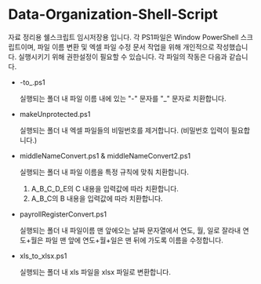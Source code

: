 # Data-Organization-Shell-Script

자료 정리용 쉘스크립트 임시저장용 입니다.
각 PS1파일은 Window PowerShell 스크립트이며, 파일 이름 변환 및 엑셀 파일 수정 문서 작업을 위해 개인적으로 작성했습니다.
실행시키기 위해 권한설정이 필요할 수 있습니다.
각 파일의 작동은 다음과 같습니다.

- -to_.ps1
    
    실행되는 폴더 내 파일 이름 내에 있는 "-" 문자를 "_" 문자로 치환합니다.
    
- makeUnprotected.ps1
    
    실행되는 폴더 내 엑셀 파일들의 비밀번호를 제거합니다. (비밀번호 입력이 필요합니다.)
    
- middleNameConvert.ps1 & middleNameConvert2.ps1
    
    실행되는 폴더 내 파일 이름을 특정 규칙에 맞춰 치환합니다.
    
    1. A_B_C_D_E의 C 내용을 입력값에 따라 치환합니다.
    2. A_B_C의 B 내용을 입력값에 따라 치환합니다.

- payrollRegisterConvert.ps1
    
    실행되는 폴더 내 파일이름 맨 앞에오는 날짜 문자열에서 연도, 월, 일로 잘라내 연도+월은 파일 맨 앞에 연도+월+일은 맨 뒤에 가도록 이름을 수정합니다.
    
- xls_to_xlsx.ps1
    
    실행되는 폴더 내 xls 파일을 xlsx 파일로 변환합니다.
